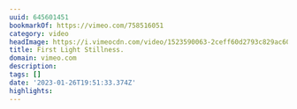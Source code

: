 ```yaml
---
uuid: 645601451
bookmarkOf: https://vimeo.com/758516051
category: video
headImage: https://i.vimeocdn.com/video/1523590063-2ceff60d2793c829ac606d72492619acf936ac08dd74a33338cd2fed46af221c-d_295x166
title: First Light Stillness.
domain: vimeo.com
description:
tags: []
date: '2023-01-26T19:51:33.374Z'
highlights:
---
```




